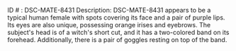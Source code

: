 ID # : DSC-MATE-8431
Description: DSC-MATE-8431 appears to be a typical human female with spots covering its face and a pair of purple lips. Its eyes are also unique, possessing orange irises and eyebrows. The subject's head is of a witch's short cut, and it has a two-colored band on its forehead. Additionally, there is a pair of goggles resting on top of the band.